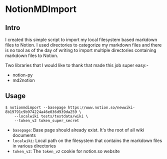 # NotionMDImport

## Intro

I created this simple script to import my local filesystem based markdown files to Notion.
I used directories to categorize my markdown files and there is no tool as of the day of writing to import multiple directories containing markdown files to Notion.

Two libraries that I would like to thank that made this job super easy:- 

* notion-py
* md2notion

## Usage

```
$ notionmdimport --basepage https://www.notion.so/newwiki-8b19791c9b974224a46e036d939da259 \
    --localwiki tests/testdata/wiki \ 
	--token_v2 token_super_secret
```

* `basepage`: Base page should already exist. It's the root of all wiki documents
* `localwiki`: Local path on the filesystem that contains the markdown files in various directories
* `token_v2`: The `token_v2` cookie for notion.so website
